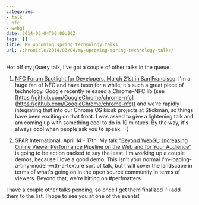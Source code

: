 ```yaml
---
categories:
- talk
- nfc
- webgl
date: 2014-03-04T00:00:00Z
tags: []
title: My upcoming spring technology talks
url: /chronicle/2014/03/04/my-upcoming-spring-technology-talks/
---
```


Hot off my jQuery talk, I've got a couple of other talks in the queue.

1. [NFC Forum Spotlight for Developers, March 21st in San Francisco](http://nfc-forum.org/events/nfc-forum-spotlight-for-developers/). I'm a huge fan of NFC and have been for a while; it's such a great piece of technology. Google recently released a Chrome-NFC lib (see [https://github.com/GoogleChrome/chrome-nfc](https://github.com/GoogleChrome/chrome-nfc)) and we're rapidly integrating that into our Chrome OS kiosk projects at Stickman, so things have been exciting on that front. I was asked to give a lightening talk and am coming up with something cool to do in 10 mintues. By the way, it's always cool when people ask you to speak. :-)

2. SPAR International, April 14 - 17th. My talk ["Beyond WebGL: Increasing Online Viewer Performance Pipeline on the Web and for Your Audience"](http://www.sparpointgroup.com/SPAR-International-2014-Presenters-Justin-Ribeiro/) is going to be action packed to say the least. I'm working up a couple demos, because I love a good demo. This isn't your normal I'm-loading-a-tiny-model-with-a-texture sort of talk, but I will cover the landscape in terms of what's going on in the open source community in terms of viewers. Beyond that, we're hitting on #perfmatters.

I have a couple other talks pending, so once I get them finalized I'll add them to the list. I hope to see you at one of the events!